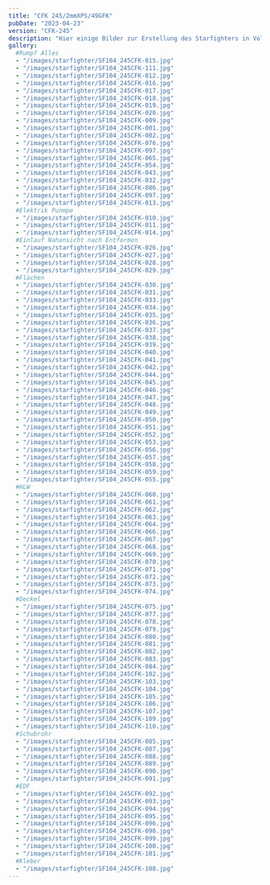 ```yaml
---
title: "CFK 245/2mmXPS/49GFK"
pubDate: "2023-04-23"
version: "CFK-245"
description: "Hier einige Bilder zur Erstellung des Starfighters in Voll Carbon"
gallery:
  #Rumpf Alles
  - "/images/starfighter/SF104_245CFK-015.jpg"
  - "/images/starfighter/SF104_245CFK-111.jpg"
  - "/images/starfighter/SF104_245CFK-012.jpg"
  - "/images/starfighter/SF104_245CFK-016.jpg"
  - "/images/starfighter/SF104_245CFK-017.jpg"
  - "/images/starfighter/SF104_245CFK-018.jpg"
  - "/images/starfighter/SF104_245CFK-019.jpg"
  - "/images/starfighter/SF104_245CFK-020.jpg"
  - "/images/starfighter/SF104_245CFK-009.jpg"
  - "/images/starfighter/SF104_245CFK-001.jpg"
  - "/images/starfighter/SF104_245CFK-002.jpg"
  - "/images/starfighter/SF104_245CFK-076.jpg"
  - "/images/starfighter/SF104_245CFK-097.jpg"
  - "/images/starfighter/SF104_245CFK-065.jpg"
  - "/images/starfighter/SF104_245CFK-054.jpg"
  - "/images/starfighter/SF104_245CFK-043.jpg"
  - "/images/starfighter/SF104_245CFK-032.jpg"
  - "/images/starfighter/SF104_245CFK-086.jpg"
  - "/images/starfighter/SF104_245CFK-097.jpg"
  - "/images/starfighter/SF104_245CFK-013.jpg"
  #Elektrik Punmpe
  - "/images/starfighter/SF104_245CFK-010.jpg"
  - "/images/starfighter/SF104_245CFK-011.jpg"
  - "/images/starfighter/SF104_245CFK-014.jpg"
  #Einlauf Nahansicht nach Entformen
  - "/images/starfighter/SF104_245CFK-026.jpg"
  - "/images/starfighter/SF104_245CFK-027.jpg"
  - "/images/starfighter/SF104_245CFK-028.jpg"
  - "/images/starfighter/SF104_245CFK-029.jpg"
  #Flächen
  - "/images/starfighter/SF104_245CFK-030.jpg"
  - "/images/starfighter/SF104_245CFK-031.jpg"
  - "/images/starfighter/SF104_245CFK-033.jpg"
  - "/images/starfighter/SF104_245CFK-034.jpg"
  - "/images/starfighter/SF104_245CFK-035.jpg"
  - "/images/starfighter/SF104_245CFK-036.jpg"
  - "/images/starfighter/SF104_245CFK-037.jpg"
  - "/images/starfighter/SF104_245CFK-038.jpg"
  - "/images/starfighter/SF104_245CFK-039.jpg"
  - "/images/starfighter/SF104_245CFK-040.jpg"
  - "/images/starfighter/SF104_245CFK-041.jpg"
  - "/images/starfighter/SF104_245CFK-042.jpg"
  - "/images/starfighter/SF104_245CFK-044.jpg"
  - "/images/starfighter/SF104_245CFK-045.jpg"
  - "/images/starfighter/SF104_245CFK-046.jpg"
  - "/images/starfighter/SF104_245CFK-047.jpg"
  - "/images/starfighter/SF104_245CFK-048.jpg"
  - "/images/starfighter/SF104_245CFK-049.jpg"
  - "/images/starfighter/SF104_245CFK-050.jpg"
  - "/images/starfighter/SF104_245CFK-051.jpg"
  - "/images/starfighter/SF104_245CFK-052.jpg"
  - "/images/starfighter/SF104_245CFK-053.jpg"
  - "/images/starfighter/SF104_245CFK-056.jpg"
  - "/images/starfighter/SF104_245CFK-057.jpg"
  - "/images/starfighter/SF104_245CFK-058.jpg"
  - "/images/starfighter/SF104_245CFK-059.jpg"
  - "/images/starfighter/SF104_245CFK-055.jpg"
  #HLW
  - "/images/starfighter/SF104_245CFK-060.jpg"
  - "/images/starfighter/SF104_245CFK-061.jpg"
  - "/images/starfighter/SF104_245CFK-062.jpg"
  - "/images/starfighter/SF104_245CFK-063.jpg"
  - "/images/starfighter/SF104_245CFK-064.jpg"
  - "/images/starfighter/SF104_245CFK-066.jpg"
  - "/images/starfighter/SF104_245CFK-067.jpg"
  - "/images/starfighter/SF104_245CFK-068.jpg"
  - "/images/starfighter/SF104_245CFK-069.jpg"
  - "/images/starfighter/SF104_245CFK-070.jpg"
  - "/images/starfighter/SF104_245CFK-071.jpg"
  - "/images/starfighter/SF104_245CFK-072.jpg"
  - "/images/starfighter/SF104_245CFK-073.jpg"
  - "/images/starfighter/SF104_245CFK-074.jpg"
  #Deckel
  - "/images/starfighter/SF104_245CFK-075.jpg"
  - "/images/starfighter/SF104_245CFK-077.jpg"
  - "/images/starfighter/SF104_245CFK-078.jpg"
  - "/images/starfighter/SF104_245CFK-079.jpg"
  - "/images/starfighter/SF104_245CFK-080.jpg"
  - "/images/starfighter/SF104_245CFK-081.jpg"
  - "/images/starfighter/SF104_245CFK-082.jpg"
  - "/images/starfighter/SF104_245CFK-083.jpg"
  - "/images/starfighter/SF104_245CFK-084.jpg"
  - "/images/starfighter/SF104_245CFK-102.jpg"
  - "/images/starfighter/SF104_245CFK-103.jpg"
  - "/images/starfighter/SF104_245CFK-104.jpg"
  - "/images/starfighter/SF104_245CFK-105.jpg"
  - "/images/starfighter/SF104_245CFK-106.jpg"
  - "/images/starfighter/SF104_245CFK-107.jpg"
  - "/images/starfighter/SF104_245CFK-109.jpg"
  - "/images/starfighter/SF104_245CFK-110.jpg"
  #Schubrohr
  - "/images/starfighter/SF104_245CFK-085.jpg"
  - "/images/starfighter/SF104_245CFK-087.jpg"
  - "/images/starfighter/SF104_245CFK-088.jpg"
  - "/images/starfighter/SF104_245CFK-089.jpg"
  - "/images/starfighter/SF104_245CFK-090.jpg"
  - "/images/starfighter/SF104_245CFK-091.jpg"
  #EDF
  - "/images/starfighter/SF104_245CFK-092.jpg"
  - "/images/starfighter/SF104_245CFK-093.jpg"
  - "/images/starfighter/SF104_245CFK-094.jpg"
  - "/images/starfighter/SF104_245CFK-095.jpg"
  - "/images/starfighter/SF104_245CFK-096.jpg"
  - "/images/starfighter/SF104_245CFK-098.jpg"
  - "/images/starfighter/SF104_245CFK-099.jpg"
  - "/images/starfighter/SF104_245CFK-100.jpg"
  - "/images/starfighter/SF104_245CFK-101.jpg"
  #Kleber
  - "/images/starfighter/SF104_245CFK-108.jpg"
---
```

